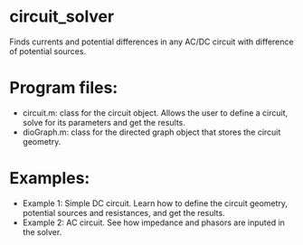 # circuit_solver
Finds currents and potential differences in any AC/DC circuit with difference of potential sources.

# Program files:
-  circuit.m: class for the circuit object. Allows the user to define a circuit, solve for its parameters and get the results.
- dioGraph.m: class for the directed graph object that stores the circuit geometry.

# Examples:
- Example 1: Simple DC circuit. Learn how to define the circuit geometry, potential sources and resistances, and get the results.
- Example 2: AC circuit. See how impedance and phasors are inputed in the solver.
